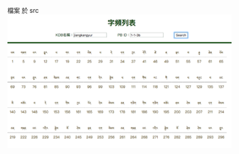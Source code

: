 檔案 於 src
![screenShot](https://github.com/karmapa/word-frequency-analyzer/blob/ticket745/no745/img/screen-shot.png)
